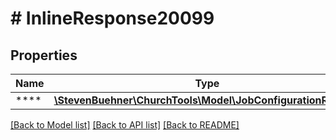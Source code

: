# # InlineResponse20099

## Properties

Name | Type | Description | Notes
------------ | ------------- | ------------- | -------------
**** | [**\StevenBuehner\ChurchTools\Model\JobConfigurationReturn1**](JobConfigurationReturn1.md) |  | [optional]

[[Back to Model list]](../../README.md#models) [[Back to API list]](../../README.md#endpoints) [[Back to README]](../../README.md)
